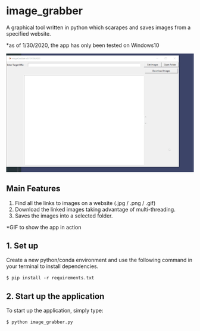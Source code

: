 # image_grabber

A graphical tool written in python which scarapes and saves images from a specified website.

*as of 1/30/2020, the app has only been tested on Windows10

![quick demo](./assets/demo.gif)

## Main Features
1. Find all the links to images on a website (.jpg / .png / .gif)
2. Download the linked images taking advantage of multi-threading. 
3. Saves the images into a  selected folder.

*GIF to show the app in action

## 1. Set up 

Create a new python/conda environment and use the following command in your terminal to install dependencies.
```
$ pip install -r requirements.txt
```

## 2. Start up the application
To start up the application, simply type:
```
$ python image_grabber.py
```

